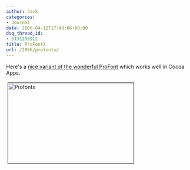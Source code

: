 ```yaml
---
author: Jack
categories:
- Journal
date: 2006-04-12T17:48:06+00:00
dsq_thread_id:
- 3131255912
title: ProFontX
url: /2006/profontx/
---
```


Here's a [nice variant of the wonderful ProFont][1] which works well in Cocoa Apps. 


<img src="https://www.baty.net/files/profontx.png" height="219" width="342" border="1" hspace="4" vspace="4" alt="Profontx" /> 

[1]: <http://www.faisal.com/software/profontx/>